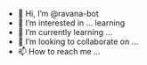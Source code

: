 - 👋 Hi, I’m @ravana-bot
- 👀 I’m interested in ... learning
- 🌱 I’m currently learning ...
- 💞️ I’m looking to collaborate on ...
- 📫 How to reach me ...

<!---
ravana-bot/ravana-bot is a ✨ special ✨ repository because its `README.md` (this file) appears on your GitHub profile.
You can click the Preview link to take a look at your changes.
--->
